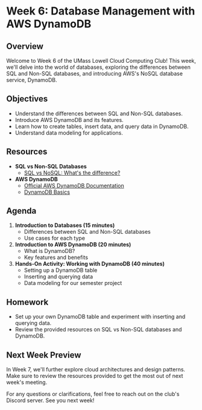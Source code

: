 # Week 6: Database Management with AWS DynamoDB

## Overview
Welcome to Week 6 of the UMass Lowell Cloud Computing Club! This week, we'll delve into the world of databases, exploring the differences between SQL and Non-SQL databases, and introducing AWS's NoSQL database service, DynamoDB.

## Objectives
- Understand the differences between SQL and Non-SQL databases.
- Introduce AWS DynamoDB and its features.
- Learn how to create tables, insert data, and query data in DynamoDB.
- Understand data modeling for applications.

## Resources
- **SQL vs Non-SQL Databases**
  - [SQL vs NoSQL: What's the difference?](https://www.mongodb.com/nosql-explained/nosql-vs-sql)
- **AWS DynamoDB**
  - [Official AWS DynamoDB Documentation](https://aws.amazon.com/dynamodb/)
  - [DynamoDB Basics](https://docs.aws.amazon.com/amazondynamodb/latest/developerguide/Introduction.html)

## Agenda
1. **Introduction to Databases (15 minutes)**
   - Differences between SQL and Non-SQL databases
   - Use cases for each type
2. **Introduction to AWS DynamoDB (20 minutes)**
   - What is DynamoDB?
   - Key features and benefits
3. **Hands-On Activity: Working with DynamoDB (40 minutes)**
   - Setting up a DynamoDB table
   - Inserting and querying data
   - Data modeling for our semester project

## Homework
- Set up your own DynamoDB table and experiment with inserting and querying data.
- Review the provided resources on SQL vs Non-SQL databases and DynamoDB.

## Next Week Preview
In Week 7, we'll further explore cloud architectures and design patterns. Make sure to review the resources provided to get the most out of next week's meeting.

For any questions or clarifications, feel free to reach out on the club's Discord server. See you next week!
